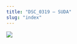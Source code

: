 ```yaml
---
title: "DSC_0319 – SUDA"
slug: "index"
---
```


[![](/wp-content/2015/05/DSC_0319-300x201.jpg)](/wp-content/2015/05/DSC_0319.jpg)